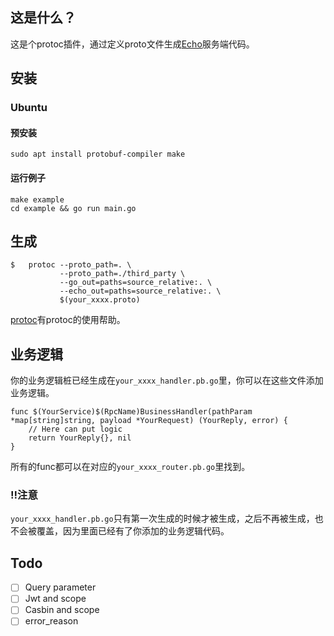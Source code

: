 ## 这是什么？
这是个protoc插件，通过定义proto文件生成[Echo](https://github.com/labstack/echo)服务端代码。

## 安装
### Ubuntu
#### 预安装
```
sudo apt install protobuf-compiler make
```
#### 运行例子
```
make example
cd example && go run main.go
```

## 生成
```
$   protoc --proto_path=. \
	       --proto_path=./third_party \
	       --go_out=paths=source_relative:. \
	       --echo_out=paths=source_relative:. \
	       $(your_xxxx.proto)
```
[protoc](https://github.com/protocolbuffers/protobuf)有protoc的使用帮助。
## 业务逻辑
你的业务逻辑桩已经生成在`your_xxxx_handler.pb.go`里，你可以在这些文件添加业务逻辑。
```
func $(YourService)$(RpcName)BusinessHandler(pathParam *map[string]string, payload *YourRequest) (YourReply, error) {
	// Here can put logic
	return YourReply{}, nil
}
```
所有的func都可以在对应的`your_xxxx_router.pb.go`里找到。
### :bangbang:注意
`your_xxxx_handler.pb.go`只有第一次生成的时候才被生成，之后不再被生成，也不会被覆盖，因为里面已经有了你添加的业务逻辑代码。
## Todo
- [ ] Query parameter
- [ ] Jwt and scope
- [ ] Casbin and scope
- [ ] error_reason